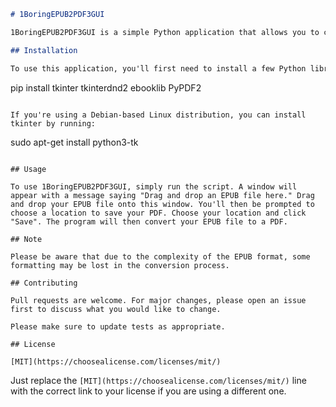 ```markdown
# 1BoringEPUB2PDF3GUI

1BoringEPUB2PDF3GUI is a simple Python application that allows you to convert EPUB files to PDF format with a user-friendly drag-and-drop interface.

## Installation

To use this application, you'll first need to install a few Python libraries. You can do this by running the following command:

```
pip install tkinter tkinterdnd2 ebooklib PyPDF2
```

If you're using a Debian-based Linux distribution, you can install tkinter by running:

```
sudo apt-get install python3-tk
```

## Usage

To use 1BoringEPUB2PDF3GUI, simply run the script. A window will appear with a message saying "Drag and drop an EPUB file here." Drag and drop your EPUB file onto this window. You'll then be prompted to choose a location to save your PDF. Choose your location and click "Save". The program will then convert your EPUB file to a PDF.

## Note

Please be aware that due to the complexity of the EPUB format, some formatting may be lost in the conversion process.

## Contributing

Pull requests are welcome. For major changes, please open an issue first to discuss what you would like to change.

Please make sure to update tests as appropriate.

## License

[MIT](https://choosealicense.com/licenses/mit/)
```

Just replace the `[MIT](https://choosealicense.com/licenses/mit/)` line with the correct link to your license if you are using a different one.
